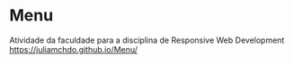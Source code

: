 # Menu
Atividade da faculdade para a disciplina de Responsive Web Development
https://juliamchdo.github.io/Menu/
